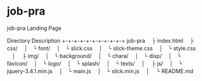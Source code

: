 # job-pra
job-pra Landing Page

Directory Description
+-+-+-+-+-+-+-+-+-+-+
job-pra
　├ index.html
　├ css/
　│　└ font/
　│　└ slick.css
　│　└ slick-theme.css
　│　└ style.css
　│
　├ img/
　│　└ background/
　│　└ chara/
　│　└ disp/
　│　└ favicon/
　│　└ logo/
　│　└ splash/
　│　└ texts/
　│
　├ js/
　│　└ jquery-3.4.1.min.js
　│　└ main.js
　│　└ slick.min.js
　│
　└ README.md